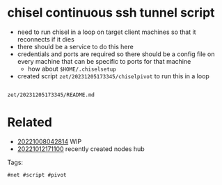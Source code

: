 # chisel continuous ssh tunnel script

- need to run chisel in a loop on target client machines so that it reconnects if it dies
- there should be a service to do this here
- credentials and ports are required so there should be a config file on every machine that can be specific to ports for that machine
  - how about `$HOME/.chiselsetup`
- created script `zet/20231205173345/chiselpivot` to run this in a loop

```
```

` zet/20231205173345/README.md `

# Related

- [20221008042814](/zet/20221008042814/README.md) WIP
- [20221012171100](/zet/20221012171100/README.md) recently created nodes hub

Tags:

    #net #script #pivot
